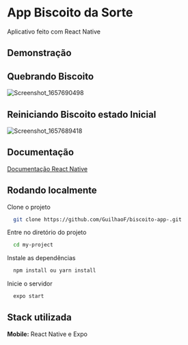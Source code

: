 
# App Biscoito da Sorte 

Aplicativo feito com React Native 

## Demonstração

## Quebrando Biscoito

![Screenshot_1657690498](https://user-images.githubusercontent.com/67026555/178638687-160d1475-ac1f-4d1c-93f3-b682f1f64995.png)

## Reiniciando Biscoito estado Inicial

![Screenshot_1657689418](https://user-images.githubusercontent.com/67026555/178638593-670b8eda-312c-47ac-bf19-b8b35262d749.png)


## Documentação

[Documentação React Native](https://reactnative.dev/)


## Rodando localmente

Clone o projeto

```bash
  git clone https://github.com/GuilhaoF/biscoito-app-.git
```

Entre no diretório do projeto

```bash
  cd my-project
```

Instale as dependências

```bash
  npm install ou yarn install
```

Inicie o servidor

```bash
  expo start 
```

## Stack utilizada

**Mobile:** React Native e  Expo



